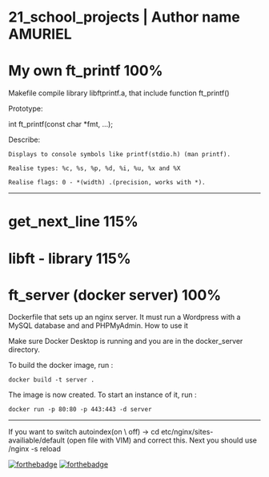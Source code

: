 # 21_school_projects | Author name AMURIEL

My own ft_printf 100%
=====================
Makefile compile library libftprintf.a, that include function ft_printf()

Prototype:

int ft_printf(const char *fmt, ...);

Describe:

    Displays to console symbols like printf(stdio.h) (man printf).

    Realise types: %c, %s, %p, %d, %i, %u, %x and %X

    Realise flags: 0 - *(width) .(precision, works with *).
--------------------------------------------------------------------------
get_next_line 115%
=====================
libft - library 115%
=====================
ft_server (docker server) 100%
=========================
Dockerfile that sets up an nginx server. It must run a Wordpress with a MySQL database and and PHPMyAdmin.
How to use it

Make sure Docker Desktop is running and you are in the docker_server directory.

To build the docker image, run :

	docker build -t server .

The image is now created. To start an instance of it, run :

	docker run -p 80:80 -p 443:443 -d server
------------------------------------------------------------
If you want to switch autoindex(on \ off) -> cd etc/nginx/sites-availiable/default (open file with VIM) 
and correct this. Next you should use /nginx -s reload 

[![forthebadge](https://forthebadge.com/images/badges/made-with-c.svg)](https://forthebadge.com) [![forthebadge](https://forthebadge.com/images/badges/built-with-love.svg)](https://forthebadge.com)
